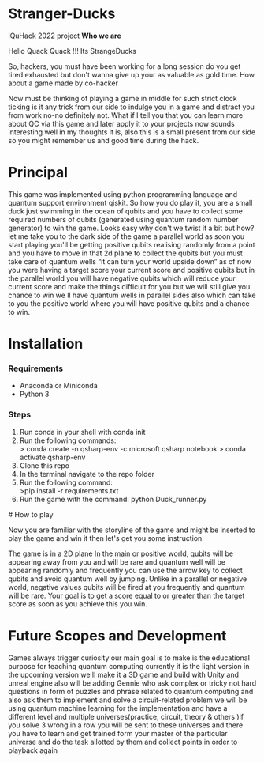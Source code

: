 # Stranger-Ducks
iQuHack 2022 project
**Who we are**

Hello Quack Quack !!!
Its StrangeDucks 

So, hackers, you must have been working for a long session do you get tired exhausted but don't wanna give up your as valuable as gold time. How about a game made by co-hacker 

Now must be thinking of playing a game in middle for such strict clock ticking is it any trick from our side to indulge you in a game and distract you from work no-no definitely not. What if I tell you that you can learn more about QC via this game and later apply it to your projects now sounds interesting well in my thoughts it is, also this is a small present from our side so you might remember us and good time during the hack.

# Principal  

This game was implemented using python programming language and quantum support environment qiskit. So how you do play it, you are a small duck just swimming in the ocean of qubits and you have to collect some required numbers of qubits (generated using quantum random number generator) to win the game. Looks easy why don't we twist it a bit but how? let me take you to the dark side of the game a parallel world as soon you start playing you'll be getting positive qubits realising randomly from a point and you have to move in that 2d plane to collect the qubits but you must take care of quantum wells “it can turn your world upside down” as of now you were having a target score your current score and positive qubits but in the parallel world you will have negative qubits which will reduce your current score and make the things difficult for you but we will still give you chance to win we ll have quantum wells in parallel sides also which can take to you the positive world where you will have positive qubits and a chance to win.

# Installation

### Requirements

- Anaconda or Miniconda
- Python 3

### Steps
<ol>
  <li>Run conda in your shell with conda init</li>
  <li>Run the following commands:</li>
  > conda create -n qsharp-env -c microsoft qsharp notebook
  > conda activate qsharp-env
  <li>Clone this repo</li>
  <li>In the terminal navigate to the repo folder</li>
  <li>Run the following command:</li>
  >pip install -r requirements.txt
  <li>Run the game with the command: python Duck_runner.py</li>
</ol>
# How to play

Now you are familiar with the storyline of the game and might be inserted to play the game and win it then let's get you some instruction. 


The game is in a 2D plane
In the main or positive world, qubits will be appearing away from you and will be rare and quantum well will be appearing randomly and frequently you can use the arrow key to collect qubits and avoid quantum well by jumping.
Unlike in a parallel or negative world, negative values qubits will be fired at you frequently and quantum will be rare.
Your goal is to get a score equal to or greater than the target score as soon as you achieve this you win.




# Future Scopes and Development

Games always trigger curiosity our main goal is to make is the educational purpose for teaching quantum computing currently it is the light version in the upcoming version we ll make it a 3D game and build with Unity and unreal engine also will be adding Gennie who ask complex or tricky not hard questions in form of puzzles and phrase related to quantum computing and also ask them to implement and solve a circuit-related problem we will be using quantum machine learning for the implementation and have a different level and multiple universes(practice, circuit, theory & others )if you solve 3 wrong in a row you will be sent to these universes and there you have to learn and get trained form your master of the particular universe  and do the task allotted by them and collect points  in order to playback again 
